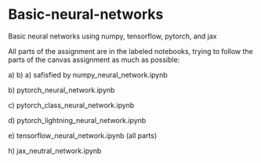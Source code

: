 # Basic-neural-networks
Basic neural networks using numpy, tensorflow, pytorch, and jax

All parts of the assignment are in the labeled notebooks, trying to follow the parts of the canvas assignment as much as possible:

a) b) a) safisfied by numpy_neural_network.ipynb

b) pytorch_neural_network.ipynb

c) pytorch_class_neural_network.ipynb

d) pytorch_lightning_neural_network.ipynb

e) tensorflow_neural_network.ipynb (all parts)

h) jax_neutral_network.ipynb


